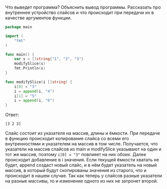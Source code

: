 Что выведет программа? Объяснить вывод программы. Рассказать про внутреннее устройство слайсов и что происходит при передачи их в качестве аргументов функции.

```go
package main

import (
	"fmt"
)

func main() {
	var s = []string{"1", "2", "3"}
	modifySlice(s)
	fmt.Println(s)
}

func modifySlice(i []string) {
	i[0] = "3"
	i = append(i, "4")
	i[1] = "5"
	i = append(i, "6")
}
```

Ответ:
```
[3 2 3]

```
Слайс состоит из указателя на массив, длины и ёмкости. При передаче в функцию происходит копирование слайса со всеми его внутренностями и указателем на массив в том числе. Получается, что указатели на массив слайсов из main и modifySlice указывают на один и тот же массив, поэтому `i[0] = "3"` повлияет на них обоих. 
Далее происходит добавление в i значения. Если текущей ёмкости хватать не будет, append создаст новый слайс, и в нём будет указатель на новый массив, в который будут скопированы значения из старого, что и происходит в нашем случае. Так как теперь у слайсов разные указатели на разные массивы, то и изменение одного из них не затронет второй.


